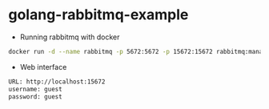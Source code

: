 # golang-rabbitmq-example

- Running rabbitmq with docker
```bash
docker run -d --name rabbitmq -p 5672:5672 -p 15672:15672 rabbitmq:management
```

- Web interface
```bash
URL: http://localhost:15672
username: guest
password: guest
```
